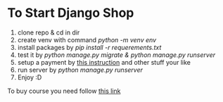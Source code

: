 # To Start Django Shop

1. clone repo & cd in dir
2. create venv with command *python -m venv env*
3. install packages by *pip install -r requerements.txt*
4. test it by *python manage.py migrate & python manage.py runserver*
3. setup a payment by [this instruction](docs/payment_install.md) and other stuff your like
5. run server by *python manage.py runserver*
6. Enjoy :D

To buy course you need follow [this link](https://codewithsteps.herokuapp.com/)
